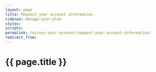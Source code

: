 ```yaml
---
layout: page
title: Request your account information
sidenav: manage-your-plan
styles:
scripts:
permalink: /access-your-account/request-your-account-information/
redirect_from:
---
```


# {{ page.title }}
